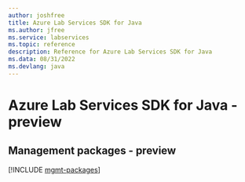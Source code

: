 ```yaml
---
author: joshfree
title: Azure Lab Services SDK for Java
ms.author: jfree
ms.service: labservices
ms.topic: reference
description: Reference for Azure Lab Services SDK for Java
ms.data: 08/31/2022
ms.devlang: java
---
```

# Azure Lab Services SDK for Java - preview

## Management packages - preview
[!INCLUDE [mgmt-packages](lab-services-mgmt-index.md)]